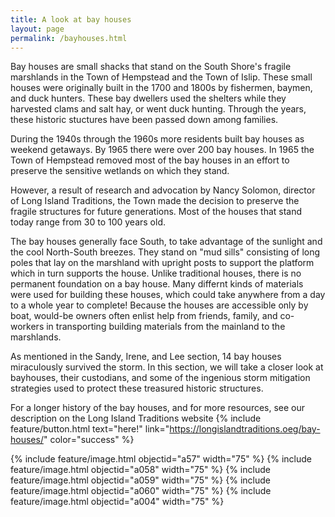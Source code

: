 ```yaml
---
title: A look at bay houses
layout: page
permalink: /bayhouses.html
---
```

Bay houses are small shacks that stand on the South Shore's fragile marshlands in the Town of Hempstead and the Town of Islip. These small houses were originally built in the 1700 and 1800s by fishermen, baymen, and duck hunters. These bay dwellers used the shelters while they harvested clams and salt hay, or went duck hunting. Through the years, these historic stuctures have been passed down among families. 

During the 1940s through the 1960s more residents built bay houses as weekend getaways. By 1965 there were over 200 bay houses. In 1965 the Town of Hempstead removed most of the bay houses in an effort to preserve the sensitive wetlands on which they stand. 

However, a result of research and advocation by Nancy Solomon, director of Long Island Traditions, the Town made the decision to preserve the fragile structures for future generations. Most of the houses that stand today range from 30 to 100 years old. 

The bay houses generally face South, to take advantage of the sunlight and the cool North-South breezes. They stand on "mud sills" consisting of long poles that lay on the marshland with upright posts to support the platform which in turn supports the house. Unlike traditional houses, there is no permanent foundation on a bay house. Many differnt kinds of materials were used for building these houses, which could take anywhere from a day to a whole year to complete! Because the houses are accessible only by boat, would-be owners often enlist help from friends, family, and co-workers in transporting building materials from the mainland to the marshlands. 

 As mentioned in the Sandy, Irene, and Lee section, 14 bay houses miraculously survived the storm. In this section, we will take a closer look at bayhouses, their custodians, and some of the ingenious storm mitigation strategies used to protect these treasured historic structures. 

 For a longer history of the bay houses, and for more resources, see our description on the Long Island Traditions website {% include feature/button.html text="here!" link="https://longislandtraditions.oeg/bay-houses/" color="success" %}

 {% include feature/image.html objectid="a57" width="75" %}
 {% include feature/image.html objectid="a058" width="75" %}
 {% include feature/image.html objectid="a059" width="75" %}
 {% include feature/image.html objectid="a060" width="75" %}
 {% include feature/image.html objectid="a004" width="75" %}








